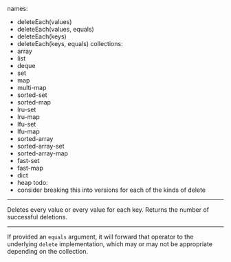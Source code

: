 names:
-   deleteEach(values)
-   deleteEach(values, equals)
-   deleteEach(keys)
-   deleteEach(keys, equals)
collections:
-   array
-   list
-   deque
-   set
-   map
-   multi-map
-   sorted-set
-   sorted-map
-   lru-set
-   lru-map
-   lfu-set
-   lfu-map
-   sorted-array
-   sorted-array-set
-   sorted-array-map
-   fast-set
-   fast-map
-   dict
-   heap
todo:
-   consider breaking this into versions for each of the kinds of delete
---

Deletes every value or every value for each key.
Returns the number of successful deletions.

---

If provided an `equals` argument, it will forward that operator to the
underlying `delete` implementation, which may or may not be appropriate
depending on the collection.


